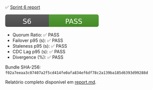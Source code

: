 ✅ [Sprint 6 report](./report.md)

![Status](./badge.svg)

- Quorum Ratio: ✅ PASS
- Failover p95 (s): ✅ PASS
- Staleness p95 (s): ✅ PASS
- CDC Lag p95 (s): ✅ PASS
- Divergence (%): ✅ PASS

Bundle SHA-256: `f02a7eeaa3c07407a2f5cd414fe0afa834ef6df78c2a139ba185d6393d99288d`

Relatório completo disponível em [report.md](./report.md).
